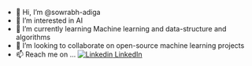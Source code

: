 - 👋 Hi, I’m @sowrabh-adiga
- 👀 I’m interested in AI
- 🌱 I’m currently learning Machine learning and data-structure and algorithms
- 💞️ I’m looking to collaborate on open-source machine learning projects
- 📫 Reach me on ... [![Linkedin](https://i.stack.imgur.com/gVE0j.png) LinkedIn](https://www.linkedin.com/in/sowrabhadiga/)

<!---
sowrabh-adiga/sowrabh-adiga is a ✨ special ✨ repository because its `README.md` (this file) appears on your GitHub profile.
You can click the Preview link to take a look at your changes.
--->
